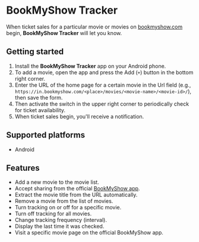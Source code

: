 # BookMyShow Tracker

When ticket sales for a particular movie or movies on [bookmyshow.com](https://in.bookmyshow.com) begin, **BookMyShow Tracker** will let you know.

## Getting started

1. Install the **BookMyShow Tracker** app on your Android phone.
2. To add a movie, open the app and press the Add (`+`) button in the bottom right corner.
3. Enter the URL of the home page for a certain movie in the Url field (e.g., `https://in.bookmyshow.com/<place>/movies/<movie-name>/<movie-id>/`), then save the form.
4. Then activate the switch in the upper right corner to periodically check for ticket availability.
5. When ticket sales begin, you'll receive a notification.

## Supported platforms

- Android

## Features

- Add a new movie to the movie list.
- Accept sharing from the official [BookMyShow app](https://play.google.com/store/apps/details?id=com.bt.bms).
- Extract the movie title from the URL automatically.
- Remove a movie from the list of movies.
- Turn tracking on or off for a specific movie.
- Turn off tracking for all movies.
- Change tracking frequency (interval).
- Display the last time it was checked.
- Visit a specific movie page on the official BookMyShow app.
